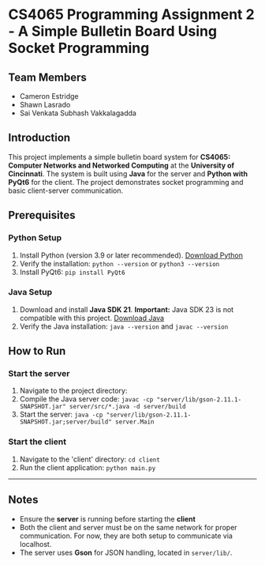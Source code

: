# CS4065 Programming Assignment 2 - A Simple Bulletin Board Using Socket Programming

## Team Members
- Cameron Estridge
- Shawn Lasrado
- Sai Venkata Subhash Vakkalagadda

## Introduction
This project implements a simple bulletin board system for **CS4065: Computer Networks and Networked Computing** at the **University of Cincinnati**. The system is built using **Java** for the server and **Python with PyQt6** for the client. The project demonstrates socket programming and basic client-server communication.

## Prerequisites

### Python Setup
1. Install Python (version 3.9 or later recommended).
    [Download Python](https://www.python.org/downloads/)
2. Verify the installation:
    ```python --version```
    or
    ```python3 --version```
3. Install PyQt6:
    ```pip install PyQt6```

### Java Setup
1. Download and install **Java SDK 21**. **Important:** Java SDK 23 is not compatible with this project. [Download Java](https://www.oracle.com/java/technologies/javase-downloads.html)
2. Verify the Java installation:
    ```java --version```
    and
    ```javac --version```

## How to Run

### Start the server
1. Navigate to the project directory:
2. Compile the Java server code:
    ```javac -cp "server/lib/gson-2.11.1-SNAPSHOT.jar" server/src/*.java -d server/build```
3.  Start the server:
    ```java -cp "server/lib/gson-2.11.1-SNAPSHOT.jar;server/build" server.Main```

### Start the client
1. Navigate to the 'client' directory:
    ```cd client```
2. Run the client application:
    ```python main.py```

---

## Notes
- Ensure the **server** is running before starting the **client**
- Both the client and server must be on the same network for proper communication. For now, they are both setup to communicate via localhost.
- The server uses **Gson** for JSON handling, located in `server/lib/`.